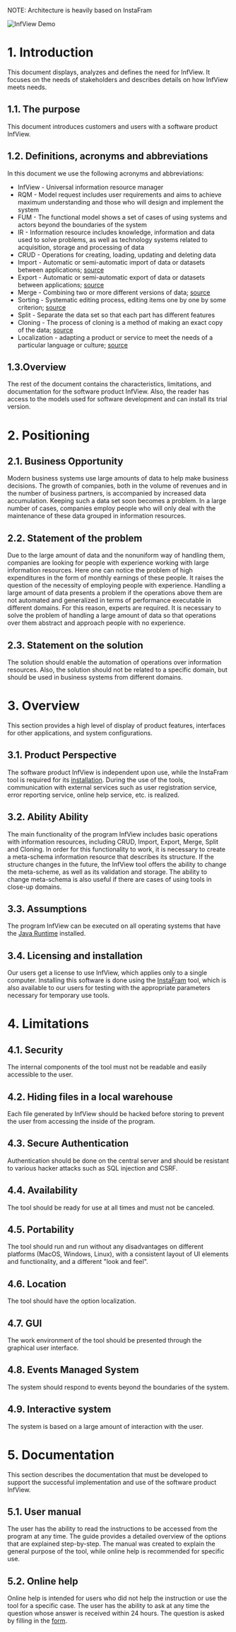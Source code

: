 NOTE: Architecture is heavily based on InstaFram

![InfView Demo](demo.png)

# 1. Introduction

This document displays, analyzes and defines the need for InfView. It focuses on the needs of stakeholders and describes details on how InfView meets needs.

## 1.1. The purpose

This document introduces customers and users with a software product InfView.

## 1.2. Definitions, acronyms and abbreviations

In this document we use the following acronyms and abbreviations:

* InfView - Universal information resource manager
* RQM - Model request includes user requirements and aims to achieve maximum understanding and those who will design and implement the system
* FUM - The functional model shows a set of cases of using systems and actors beyond the boundaries of the system
* IR - Information resource includes knowledge, information and data used to solve problems, as well as technology systems related to acquisition, storage and processing of data
* CRUD - Operations for creating, loading, updating and deleting data
* Import - Automatic or semi-automatic import of data or datasets between applications; [source](https://en.wikipedia.org/wiki/Import_and_export_of_data)
* Export - Automatic or semi-automatic export of data or datasets between applications; [source](https://en.wikipedia.org/wiki/Import_and_export_of_data)
* Merge - Combining two or more different versions of data; [source](https://www.techopedia.com/definition/1217/merge)
* Sorting - Systematic editing process, editing items one by one by some criterion; [source](https://en.wikipedia.org/wiki/Sorting)
* Split - Separate the data set so that each part has different features
* Cloning - The process of cloning is a method of making an exact copy of the data; [source](https://www.techopedia.com/definition/31923/cloning-programming)
* Localization - adapting a product or service to meet the needs of a particular language or culture; [source](https://searchcio.techtarget.com/definition/localization)

## 1.3.Overview

The rest of the document contains the characteristics, limitations, and documentation for the software product InfView. Also, the reader has access to the models used for software development and can install its trial version.

# 2. Positioning

## 2.1. Business Opportunity

Modern business systems use large amounts of data to help make business decisions. The growth of companies, both in the volume of revenues and in the number of business partners, is accompanied by increased data accumulation. Keeping such a data set soon becomes a problem. In a large number of cases, companies employ people who will only deal with the maintenance of these data grouped in information resources.

## 2.2. Statement of the problem

Due to the large amount of data and the nonuniform way of handling them, companies are looking for people with experience working with large information resources. Here one can notice the problem of high expenditures in the form of monthly earnings of these people. It raises the question of the necessity of employing people with experience. Handling a large amount of data presents a problem if the operations above them are not automated and generalized in terms of performance executable in different domains. For this reason, experts are required. It is necessary to solve the problem of handling a large amount of data so that operations over them abstract and approach people with no experience.

## 2.3. Statement on the solution

The solution should enable the automation of operations over information resources. Also, the solution should not be related to a specific domain, but should be used in business systems from different domains.

# 3. Overview

This section provides a high level of display of product features, interfaces for other applications, and system configurations.

## 3.1. Product Perspective

The software product InfView is independent upon use, while the InstaFram tool is required for its [installation](https://www.lazarjelic.com/ecloga/projects/infview/get.php?q=instafram). During the use of the tools, communication with external services such as user registration service, error reporting service, online help service, etc. is realized.

## 3.2. Ability Ability

The main functionality of the program InfView includes basic operations with information resources, including CRUD, Import, Export, Merge, Split and Cloning. In order for this functionality to work, it is necessary to create a meta-schema information resource that describes its structure. If the structure changes in the future, the InfView tool offers the ability to change the meta-scheme, as well as its validation and storage. The ability to change meta-schema is also useful if there are cases of using tools in close-up domains.

## 3.3. Assumptions

The program InfView can be executed on all operating systems that have the [Java Runtime](https://www.oracle.com/technetwork/java/javase/downloads/jre8-downloads-2133155.html) installed.

## 3.4. Licensing and installation

Our users get a license to use InfView, which applies only to a single computer. Installing this software is done using the [InstaFram](https://www.lazarjelic.com/ecloga/projects/infview/get.php?q=instafram) tool, which is also available to our users for testing with the appropriate parameters necessary for temporary use tools.

# 4. Limitations

## 4.1. Security

The internal components of the tool must not be readable and easily accessible to the user.

## 4.2. Hiding files in a local warehouse

Each file generated by InfView should be hacked before storing to prevent the user from accessing the inside of the program.

## 4.3. Secure Authentication

Authentication should be done on the central server and should be resistant to various hacker attacks such as SQL injection and CSRF.

## 4.4. Availability

The tool should be ready for use at all times and must not be canceled.

## 4.5. Portability

The tool should run and run without any disadvantages on different platforms (MacOS, Windows, Linux), with a consistent layout of UI elements and functionality, and a different "look and feel".

## 4.6. Location

The tool should have the option localization.

## 4.7. GUI

The work environment of the tool should be presented through the graphical user interface.

## 4.8. Events Managed System

The system should respond to events beyond the boundaries of the system.

## 4.9. Interactive system

The system is based on a large amount of interaction with the user.

# 5. Documentation

This section describes the documentation that must be developed to support the successful implementation and use of the software product InfView.

## 5.1. User manual

The user has the ability to read the instructions to be accessed from the program at any time. The guide provides a detailed overview of the options that are explained step-by-step. The manual was created to explain the general purpose of the tool, while online help is recommended for specific use.

## 5.2. Online help

Online help is intended for users who did not help the instruction or use the tool for a specific case. The user has the ability to ask at any time the question whose answer is received within 24 hours. The question is asked by filling in the [form](https://www.lazarjelic.com/ecloga/projects/software_admin/help.php).

